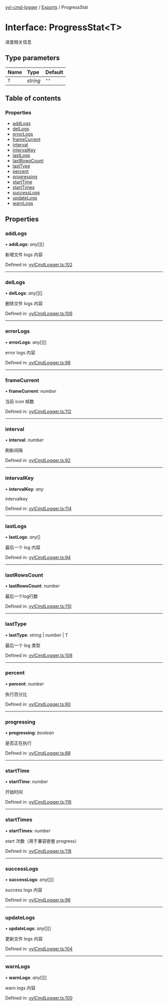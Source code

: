 [yyl-cmd-logger](../README.md) / [Exports](../modules.md) / ProgressStat

# Interface: ProgressStat<T\>

进度相关信息

## Type parameters

| Name | Type | Default |
| :------ | :------ | :------ |
| `T` | *string* | ``""`` |

## Table of contents

### Properties

- [addLogs](progressstat.md#addlogs)
- [delLogs](progressstat.md#dellogs)
- [errorLogs](progressstat.md#errorlogs)
- [frameCurrent](progressstat.md#framecurrent)
- [interval](progressstat.md#interval)
- [intervalKey](progressstat.md#intervalkey)
- [lastLogs](progressstat.md#lastlogs)
- [lastRowsCount](progressstat.md#lastrowscount)
- [lastType](progressstat.md#lasttype)
- [percent](progressstat.md#percent)
- [progressing](progressstat.md#progressing)
- [startTime](progressstat.md#starttime)
- [startTimes](progressstat.md#starttimes)
- [successLogs](progressstat.md#successlogs)
- [updateLogs](progressstat.md#updatelogs)
- [warnLogs](progressstat.md#warnlogs)

## Properties

### addLogs

• **addLogs**: *any*[][]

新增文件 logs 内容

Defined in: [yylCmdLogger.ts:102](https://github.com/yyl-team/yyl-cmd-logger/blob/6b5ae25/src/yylCmdLogger.ts#L102)

___

### delLogs

• **delLogs**: *any*[][]

删除文件 logs 内容

Defined in: [yylCmdLogger.ts:106](https://github.com/yyl-team/yyl-cmd-logger/blob/6b5ae25/src/yylCmdLogger.ts#L106)

___

### errorLogs

• **errorLogs**: *any*[][]

error logs 内容

Defined in: [yylCmdLogger.ts:98](https://github.com/yyl-team/yyl-cmd-logger/blob/6b5ae25/src/yylCmdLogger.ts#L98)

___

### frameCurrent

• **frameCurrent**: *number*

当前 icon 帧数

Defined in: [yylCmdLogger.ts:112](https://github.com/yyl-team/yyl-cmd-logger/blob/6b5ae25/src/yylCmdLogger.ts#L112)

___

### interval

• **interval**: *number*

刷新间隔

Defined in: [yylCmdLogger.ts:92](https://github.com/yyl-team/yyl-cmd-logger/blob/6b5ae25/src/yylCmdLogger.ts#L92)

___

### intervalKey

• **intervalKey**: *any*

intervalkey

Defined in: [yylCmdLogger.ts:114](https://github.com/yyl-team/yyl-cmd-logger/blob/6b5ae25/src/yylCmdLogger.ts#L114)

___

### lastLogs

• **lastLogs**: *any*[]

最后一个 log 内容

Defined in: [yylCmdLogger.ts:94](https://github.com/yyl-team/yyl-cmd-logger/blob/6b5ae25/src/yylCmdLogger.ts#L94)

___

### lastRowsCount

• **lastRowsCount**: *number*

最后一个log行数

Defined in: [yylCmdLogger.ts:110](https://github.com/yyl-team/yyl-cmd-logger/blob/6b5ae25/src/yylCmdLogger.ts#L110)

___

### lastType

• **lastType**: *string* \| *number* \| T

最后一个 log 类型

Defined in: [yylCmdLogger.ts:108](https://github.com/yyl-team/yyl-cmd-logger/blob/6b5ae25/src/yylCmdLogger.ts#L108)

___

### percent

• **percent**: *number*

执行百分比

Defined in: [yylCmdLogger.ts:90](https://github.com/yyl-team/yyl-cmd-logger/blob/6b5ae25/src/yylCmdLogger.ts#L90)

___

### progressing

• **progressing**: *boolean*

是否正在执行

Defined in: [yylCmdLogger.ts:88](https://github.com/yyl-team/yyl-cmd-logger/blob/6b5ae25/src/yylCmdLogger.ts#L88)

___

### startTime

• **startTime**: *number*

开始时间

Defined in: [yylCmdLogger.ts:116](https://github.com/yyl-team/yyl-cmd-logger/blob/6b5ae25/src/yylCmdLogger.ts#L116)

___

### startTimes

• **startTimes**: *number*

start 次数（用于兼容嵌套 progress）

Defined in: [yylCmdLogger.ts:118](https://github.com/yyl-team/yyl-cmd-logger/blob/6b5ae25/src/yylCmdLogger.ts#L118)

___

### successLogs

• **successLogs**: *any*[][]

success logs 内容

Defined in: [yylCmdLogger.ts:96](https://github.com/yyl-team/yyl-cmd-logger/blob/6b5ae25/src/yylCmdLogger.ts#L96)

___

### updateLogs

• **updateLogs**: *any*[][]

更新文件 logs 内容

Defined in: [yylCmdLogger.ts:104](https://github.com/yyl-team/yyl-cmd-logger/blob/6b5ae25/src/yylCmdLogger.ts#L104)

___

### warnLogs

• **warnLogs**: *any*[][]

warn logs 内容

Defined in: [yylCmdLogger.ts:100](https://github.com/yyl-team/yyl-cmd-logger/blob/6b5ae25/src/yylCmdLogger.ts#L100)
